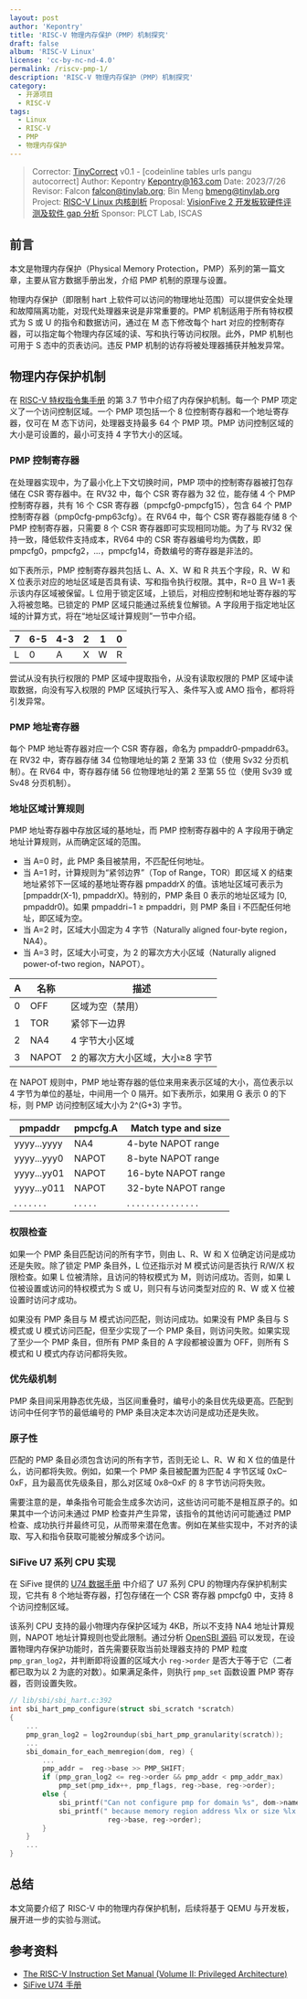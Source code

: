 ```yaml
---
layout: post
author: 'Kepontry'
title: 'RISC-V 物理内存保护（PMP）机制探究'
draft: false
album: 'RISC-V Linux'
license: 'cc-by-nc-nd-4.0'
permalink: /riscv-pmp-1/
description: 'RISC-V 物理内存保护（PMP）机制探究'
category:
  - 开源项目
  - RISC-V
tags:
  - Linux
  - RISC-V
  - PMP
  - 物理内存保护
---
```


> Corrector: [TinyCorrect](https://gitee.com/tinylab/tinycorrect) v0.1 - [codeinline tables urls pangu autocorrect]
> Author:    Kepontry <Kepontry@163.com>
> Date:      2023/7/26
> Revisor:   Falcon <falcon@tinylab.org>; Bin Meng <bmeng@tinylab.org>
> Project:   [RISC-V Linux 内核剖析](https://gitee.com/tinylab/riscv-linux)
> Proposal:  [VisionFive 2 开发板软硬件评测及软件 gap 分析](https://gitee.com/tinylab/riscv-linux/issues/I64ESM)
> Sponsor:   PLCT Lab, ISCAS


## 前言

本文是物理内存保护（Physical Memory Protection，PMP）系列的第一篇文章，主要从官方数据手册出发，介绍 PMP 机制的原理与设置。

物理内存保护（即限制 hart 上软件可以访问的物理地址范围）可以提供安全处理和故障隔离功能，对现代处理器来说是非常重要的。PMP 机制适用于所有特权模式为 S 或 U 的指令和数据访问，通过在 M 态下修改每个 hart 对应的控制寄存器，可以指定每个物理内存区域的读、写和执行等访问权限。此外，PMP 机制也可用于 S 态中的页表访问。违反 PMP 机制的访存将被处理器捕获并触发异常。

## 物理内存保护机制

在 [RISC-V 特权指令集手册][001] 的第 3.7 节中介绍了内存保护机制。每一个 PMP 项定义了一个访问控制区域。一个 PMP 项包括一个 8 位控制寄存器和一个地址寄存器，仅可在 M 态下访问，处理器支持最多 64 个 PMP 项。PMP 访问控制区域的大小是可设置的，最小可支持 4 字节大小的区域。

### PMP 控制寄存器

在处理器实现中，为了最小化上下文切换时间，PMP 项中的控制寄存器被打包存储在 CSR 寄存器中。在 RV32 中，每个 CSR 寄存器为 32 位，能存储 4 个 PMP 控制寄存器，共有 16 个 CSR 寄存器（pmpcfg0-pmpcfg15），包含 64 个 PMP 控制寄存器（pmp0cfg-pmp63cfg）。在 RV64 中，每个 CSR 寄存器能存储 8 个 PMP 控制寄存器，只需要 8 个 CSR 寄存器即可实现相同功能。为了与 RV32 保持一致，降低软件支持成本，RV64 中的 CSR 寄存器编号均为偶数，即 pmpcfg0，pmpcfg2，...，pmpcfg14，奇数编号的寄存器是非法的。

如下表所示，PMP 控制寄存器共包括 L、A、X、W 和 R 共五个字段，R、W 和 X 位表示对应的地址区域是否具有读、写和指令执行权限。其中，R=0 且 W=1 表示该内存区域被保留。L 位用于锁定区域，上锁后，对相应控制和地址寄存器的写入将被忽略。已锁定的 PMP 区域只能通过系统复位解锁。A 字段用于指定地址区域的计算方式，将在“地址区域计算规则”一节中介绍。

| 7 | 6-5 | 4-3 | 2 | 1 | 0 |
|---|-----|-----|---|---|---|
| L | 0   | A   | X | W | R |

尝试从没有执行权限的 PMP 区域中提取指令，从没有读取权限的 PMP 区域中读取数据，向没有写入权限的 PMP 区域执行写入、条件写入或 AMO 指令，都将将引发异常。

### PMP 地址寄存器

每个 PMP 地址寄存器对应一个 CSR 寄存器，命名为 pmpaddr0-pmpaddr63。在 RV32 中，寄存器存储 34 位物理地址的第 2 至第 33 位（使用 Sv32 分页机制）。在 RV64 中，寄存器存储 56 位物理地址的第 2 至第 55 位（使用 Sv39 或 Sv48 分页机制）。

### 地址区域计算规则

PMP 地址寄存器中存放区域的基地址，而 PMP 控制寄存器中的 A 字段用于确定地址计算规则，从而确定区域的范围。

* 当 A=0 时，此 PMP 条目被禁用，不匹配任何地址。
* 当 A=1 时，计算规则为“紧邻边界”（Top of Range，TOR）即区域 X 的结束地址紧邻下一区域的基地址寄存器 pmpaddrX 的值。该地址区域可表示为 [pmpaddr(X-1), pmpaddrX)。特别的，PMP 条目 0 表示的地址区域为 [0, pmpaddr0)。如果 pmpaddri−1 ≥ pmpaddri，则 PMP 条目 i 不匹配任何地址，即区域为空。
* 当 A=2 时，区域大小固定为 4 字节（Naturally aligned four-byte region，NA4）。
* 当 A=3 时，区域大小可变，为 2 的幂次方大小区域（Naturally aligned power-of-two region，NAPOT）。

| A | 名称  | 描述                           |
|---|-------|------------------------------|
| 0 | OFF   | 区域为空（禁用）                 |
| 1 | TOR   | 紧邻下一边界                   |
| 2 | NA4   | 4 字节大小区域                 |
| 3 | NAPOT | 2 的幂次方大小区域，大小≥8 字节 |

在 NAPOT 规则中，PMP 地址寄存器的低位来用来表示区域的大小，高位表示以 4 字节为单位的基址，中间用一个 0 隔开。如下表所示，如果用 G 表示 0 的下标，则 PMP 访问控制区域大小为 2^(G+3) 字节。

| pmpaddr       | pmpcfg.A  | Match type and size           |
|---------------|-----------|-------------------------------|
| yyyy...yyyy   | NA4       | 4-byte NAPOT range            |
| yyyy...yyy0   | NAPOT     | 8-byte NAPOT range            |
| yyyy...yy01   | NAPOT     | 16-byte NAPOT range           |
| yyyy...y011   | NAPOT     | 32-byte NAPOT range           |
| . . . . . . . | . . . . . | . . . . . . . . . . . . . . . |

### 权限检查

如果一个 PMP 条目匹配访问的所有字节，则由 L、R、W 和 X 位确定访问是成功还是失败。除了锁定 PMP 条目外，L 位还指示对 M 模式访问是否执行 R/W/X 权限检查。如果 L 位被清除，且访问的特权模式为 M，则访问成功。否则，如果 L 位被设置或访问的特权模式为 S 或 U，则只有与访问类型对应的 R、W 或 X 位被设置时访问才成功。

如果没有 PMP 条目与 M 模式访问匹配，则访问成功。如果没有 PMP 条目与 S 模式或 U 模式访问匹配，但至少实现了一个 PMP 条目，则访问失败。如果实现了至少一个 PMP 条目，但所有 PMP 条目的 A 字段都被设置为 OFF，则所有 S 模式和 U 模式内存访问都将失败。

### 优先级机制

PMP 条目间采用静态优先级，当区间重叠时，编号小的条目优先级更高。匹配到访问中任何字节的最低编号的 PMP 条目决定本次访问是成功还是失败。

### 原子性

匹配的 PMP 条目必须包含访问的所有字节，否则无论 L、R、W 和 X 位的值是什么，访问都将失败。例如，如果一个 PMP 条目被配置为匹配 4 字节区域 0xC–0xF，且为最高优先级条目，那么对区域 0x8–0xF 的 8 字节访问将失败。

需要注意的是，单条指令可能会生成多次访问，这些访问可能不是相互原子的。如果其中一个访问未通过 PMP 检查并产生异常，该指令的其他访问可能通过 PMP 检查、成功执行并最终可见，从而带来潜在危害。例如在某些实现中，不对齐的读取、写入和指令获取可能被分解成多个访问。

### SiFive U7 系列 CPU 实现

在 SiFive 提供的 [U74 数据手册][002] 中介绍了 U7 系列 CPU 的物理内存保护机制实现，它共有 8 个地址寄存器，打包存储在一个 CSR 寄存器 pmpcfg0 中，支持 8 个访问控制区域。

该系列 CPU 支持的最小物理内存保护区域为 4KB，所以不支持 NA4 地址计算规则，NAPOT 地址计算规则也受此限制。通过分析 [OpenSBI 源码][003] 可以发现，在设置物理内存保护功能时，首先需要获取当前处理器支持的 PMP 粒度 `pmp_gran_log2`，并判断即将设置的区域大小 `reg->order` 是否大于等于它（二者都已取为以 2 为底的对数）。如果满足条件，则执行 `pmp_set` 函数设置 PMP 寄存器，否则设置失败。

```C
// lib/sbi/sbi_hart.c:392
int sbi_hart_pmp_configure(struct sbi_scratch *scratch)
{
    ...
    pmp_gran_log2 = log2roundup(sbi_hart_pmp_granularity(scratch));
    ...
    sbi_domain_for_each_memregion(dom, reg) {
        ...
        pmp_addr =  reg->base >> PMP_SHIFT;
        if (pmp_gran_log2 <= reg->order && pmp_addr < pmp_addr_max)
            pmp_set(pmp_idx++, pmp_flags, reg->base, reg->order);
        else {
            sbi_printf("Can not configure pmp for domain %s", dom->name);
            sbi_printf(" because memory region address %lx or size %lx is not in range\n",
                        reg->base, reg->order);
        }
    }
    ...
}
```

## 总结

本文简要介绍了 RISC-V 中的物理内存保护机制，后续将基于 QEMU 与开发板，展开进一步的实验与测试。

## 参考资料

- [The RISC-V Instruction Set Manual (Volume II: Privileged Architecture)][001]
- [SiFive U74 手册][002]

[001]: https://github.com/riscv/riscv-isa-manual/releases/download/Priv-v1.12/riscv-privileged-20211203.pdf
[002]: https://starfivetech.com/uploads/u74_core_complex_manual_21G1.pdf
[003]: https://github.com/riscv-software-src/opensbi/

